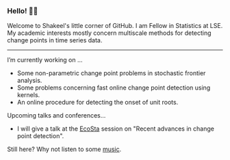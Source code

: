### Hello! 👋🏾

Welcome to Shakeel's little corner of GitHub. I am Fellow in Statistics at LSE. My academic interests mostly concern multiscale methods for detecting change points in time series data.

---

I’m currently working on ...
  * Some non-parametric change point problems in stochastic frontier analysis. 
  * Some problems concerning fast online change point detection using kernels. 
  * An online procedure for detecting the onset of unit roots. 
  
Upcoming talks and conferences...
  * I will give a talk at the [EcoSta](https://www.cmstatistics.org/EcoSta2025/organized.php) session on "Recent advances in change point detection". 

Still here? Why not listen to some [music](https://www.youtube.com/watch?v=5clgTeBOFNw).
